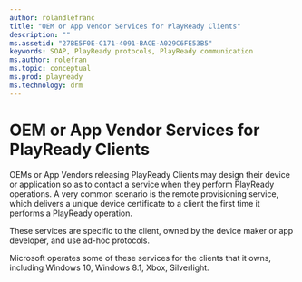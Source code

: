 ```yaml
---
author: rolandlefranc
title: "OEM or App Vendor Services for PlayReady Clients"
description: ""
ms.assetid: "27BE5F0E-C171-4091-BACE-A029C6FE53B5"
keywords: SOAP, PlayReady protocols, PlayReady communication
ms.author: rolefran
ms.topic: conceptual
ms.prod: playready
ms.technology: drm
---
```


# OEM or App Vendor Services for PlayReady Clients


OEMs or App Vendors releasing PlayReady Clients may design their device or application so as to contact a service when they perform PlayReady operations. A very common scenario is the remote provisioning service, which delivers a unique device certificate to a client the first time it performs a PlayReady operation.

These services are specific to the client, owned by the device maker or app developer, and use ad-hoc protocols.

Microsoft operates some of these services for the clients that it owns, including Windows 10, Windows 8.1, Xbox, Silverlight.